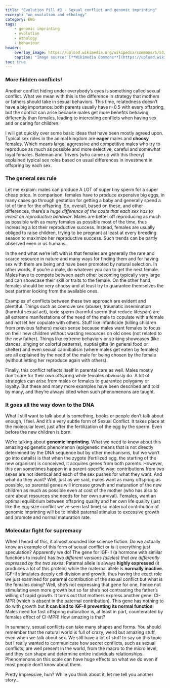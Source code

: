 ```yaml
---
title: "Evolution Pill #3 - Sexual conflict and genomic imprinting"
excerpt: "on evolution and ethology"
category: ENG
tags:
    - genomic imprinting
    - evolution
    - ethology
    - behaviour
header:
    overlay_image: https://upload.wikimedia.org/wikipedia/commons/5/53/MalePeacockSpider.jpg
    caption: "Image source: [**Wikimedia Commons**](https://upload.wikimedia.org/wikipedia/commons/5/53/MalePeacockSpider.jpg)"
toc: true
---
```

### More hidden conflicts!
Another conflict hiding under everybody’s eyes is something called sexual conflict. What we mean with this is the difference in strategy that mothers or fathers should take in sexual behaviors. This time, relatedness doesn’t have a big importance: both parents usually have r=0.5 with every offspring, but the conflict can arise because males get more benefits behaving differently than females, leading to interesting conflicts when having sex and or caring for children.

I will get quickly over some basic ideas that have been mostly agreed upon. Typical sex roles in the animal kingdom are **eager** males and **choosy** females. Which means large, aggressive and competitive males who try to reproduce as much as possible and more selective, careful and somewhat loyal females. Bateman and Trivers (who came up with this theory) explained typical sex roles based on usual differences in investment in offspring by each sex.

### The general sex rule
Let me explain: males can produce A LOT of super tiny sperm for a super cheap price. In comparison, females have to produce expensive big eggs, in many cases go through gestation for getting a baby and generally spend a lot of time for the offspring. So, overall, based on these, and other differences, there’s a _huge difference of the costs that each sex has to invest on reproductive behavior_. Males are better off reproducing as much as possible with as many females as possible most of the time, thus increasing a lot their reproductive success. Instead, females are usually obliged to raise children, trying to be pregnant at least at every breeding season to maximize her reproductive success. Such trends can be partly observed even in us humans.

In the end what we’re left with is that females are generally the rare and scarce resource in nature and many ways for finding them and for having sex with them are being and have been promoted by natural selection. In other words, if you’re a male, do whatever you can to get the next female. Males have to compete between each other becoming typically very large and can showcase their skill or traits to the female. On the other hand, females should be very choosy and at least try to guarantee themselves the best partner looking from the available ones.

Examples of conflicts between these two approach are evident and plentiful. Things such as coercive sex (abuse), traumatic insemination (harmful sexual act), toxic sperm (harmful sperm that reduce lifespan) are all extreme manifestations of the need of the male to copulate with a female and not let her copulate with others. Stuff like infanticide (killing children from previous fathers) makes sense because males want females to focus on their new children without wasting resources on old ones (not related to the new father). Things like extreme behaviors or striking showcases (like dances, singing or colorful patterns), nuptial gifts (in general food or shelter) and even sexual cannibalism (where males get eaten by females) are all explained by the need of the male for being chosen by the female (without letting her reproduce again with others).

Finally, this conflict reflects itself in parental care as well. Males mostly don’t care for their own offspring while females obviously do. A lot of strategies can arise from males or females to guarantee polygamy or loyalty. But these and many more examples have been described and told by many, and they’re always cited when such phenomenons are taught.

### It goes all the way down to the DNA
What I still want to talk about is something, books or people don’t talk about enough, I feel. And it’s a very subtle form of Sexual Conflict. It takes place at the molecular level, just after the fertilization of the egg by the sperm. Even before the new children is born.

We’re talking about **genomic imprinting**. What we need to know about this amazing epigenetic phenomenon (epigenetic means that is not directly determined by the DNA sequence but by other mechanisms, but we won’t go into details) is that when the zygote (fertilized egg, the starting of the new organism) is conceived, it acquires genes from both parents. However, this can sometimes happen in a parent-specific way: contributions from two sexes are not identical and each of the sex pushes for what they want. And what do they want? Well, just as we said, males want as many offspring as possible, so parental genes will increase growth and maturation of the new children as much as possible even at cost of the mother (who has also to care about resources she needs for her own survival). Females, want an optimal equilibrium between offspring quality and her own life quality (just like the egg size conflict we’ve seen last time) so maternal contribution of genomic imprinting will be to inhibit paternal stimulus to excessive growth and promote and normal maturation rate.

### Molecular fight for supremacy
When I heard of this, it almost sounded like science fiction. Do we actually know an example of this form of sexual conflict or is it everything just speculation? Apparently we do! The gene for IGF-II (a hormone with similar functions to insulin) has _two different versions (alleles) that are differently expressed by the two sexes_. Paternal allele is always **highly expressed** (it produces a lot of this protein) while the maternal allele is **normally inactive**. IGF-II stimulates deeply cell division and growth, thus having the exact role we just examined for paternal contribution of the sexual conflict but what is the females doing? Well, she’s not expressing that gene for one, hence not stimulating even more growth but so far she’s not contrasting the father’s willing of rapid growth. It turns out that mothers express another gene: CI-MPR (which is absent in the paternal contribution). This gene has nothing to do with growth but **it can bind to IGF-II preventing its normal function**! Males need for fast offspring maturation is, at least in part, counteracted by females effect of CI-MPR! How amazing is that?

In summary, sexual conflicts can take many shapes and forms. You should remember that the natural world is full of crazy, weird but amazing stuff, even when we talk about sex. We still have a lot of stuff to say on this topic but I really wanted to communicate how secret conflicts, such as sexual conflicts, are well present in the world, from the macro to the micro level, and they can shape and determine entire individuals relationships. Phenomenons on this scale can have huge effects on what we do even if most people don’t know about them.

Pretty impressive, huh? While you think about it, let me tell you another story…